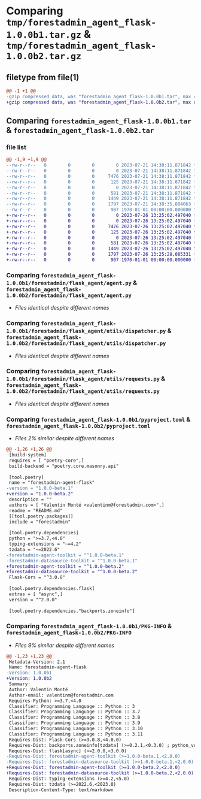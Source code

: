 # Comparing `tmp/forestadmin_agent_flask-1.0.0b1.tar.gz` & `tmp/forestadmin_agent_flask-1.0.0b2.tar.gz`

## filetype from file(1)

```diff
@@ -1 +1 @@
-gzip compressed data, was "forestadmin_agent_flask-1.0.0b1.tar", max compression
+gzip compressed data, was "forestadmin_agent_flask-1.0.0b2.tar", max compression
```

## Comparing `forestadmin_agent_flask-1.0.0b1.tar` & `forestadmin_agent_flask-1.0.0b2.tar`

### file list

```diff
@@ -1,9 +1,9 @@
--rw-r--r--   0        0        0        0 2023-07-21 14:38:11.871842 forestadmin_agent_flask-1.0.0b1/README.md
--rw-r--r--   0        0        0        0 2023-07-21 14:38:11.871842 forestadmin_agent_flask-1.0.0b1/forestadmin/flask_agent/__init__.py
--rw-r--r--   0        0        0     7476 2023-07-21 14:38:11.871842 forestadmin_agent_flask-1.0.0b1/forestadmin/flask_agent/agent.py
--rw-r--r--   0        0        0      125 2023-07-21 14:38:11.871842 forestadmin_agent_flask-1.0.0b1/forestadmin/flask_agent/exception.py
--rw-r--r--   0        0        0        0 2023-07-21 14:38:11.871842 forestadmin_agent_flask-1.0.0b1/forestadmin/flask_agent/utils/__init__.py
--rw-r--r--   0        0        0      581 2023-07-21 14:38:11.871842 forestadmin_agent_flask-1.0.0b1/forestadmin/flask_agent/utils/dispatcher.py
--rw-r--r--   0        0        0     1449 2023-07-21 14:38:11.871842 forestadmin_agent_flask-1.0.0b1/forestadmin/flask_agent/utils/requests.py
--rw-r--r--   0        0        0     1797 2023-07-21 14:38:35.884063 forestadmin_agent_flask-1.0.0b1/pyproject.toml
--rw-r--r--   0        0        0      907 1970-01-01 00:00:00.000000 forestadmin_agent_flask-1.0.0b1/PKG-INFO
+-rw-r--r--   0        0        0        0 2023-07-26 13:25:02.497040 forestadmin_agent_flask-1.0.0b2/README.md
+-rw-r--r--   0        0        0        0 2023-07-26 13:25:02.497040 forestadmin_agent_flask-1.0.0b2/forestadmin/flask_agent/__init__.py
+-rw-r--r--   0        0        0     7476 2023-07-26 13:25:02.497040 forestadmin_agent_flask-1.0.0b2/forestadmin/flask_agent/agent.py
+-rw-r--r--   0        0        0      125 2023-07-26 13:25:02.497040 forestadmin_agent_flask-1.0.0b2/forestadmin/flask_agent/exception.py
+-rw-r--r--   0        0        0        0 2023-07-26 13:25:02.497040 forestadmin_agent_flask-1.0.0b2/forestadmin/flask_agent/utils/__init__.py
+-rw-r--r--   0        0        0      581 2023-07-26 13:25:02.497040 forestadmin_agent_flask-1.0.0b2/forestadmin/flask_agent/utils/dispatcher.py
+-rw-r--r--   0        0        0     1449 2023-07-26 13:25:02.497040 forestadmin_agent_flask-1.0.0b2/forestadmin/flask_agent/utils/requests.py
+-rw-r--r--   0        0        0     1797 2023-07-26 13:25:28.085331 forestadmin_agent_flask-1.0.0b2/pyproject.toml
+-rw-r--r--   0        0        0      907 1970-01-01 00:00:00.000000 forestadmin_agent_flask-1.0.0b2/PKG-INFO
```

### Comparing `forestadmin_agent_flask-1.0.0b1/forestadmin/flask_agent/agent.py` & `forestadmin_agent_flask-1.0.0b2/forestadmin/flask_agent/agent.py`

 * *Files identical despite different names*

### Comparing `forestadmin_agent_flask-1.0.0b1/forestadmin/flask_agent/utils/dispatcher.py` & `forestadmin_agent_flask-1.0.0b2/forestadmin/flask_agent/utils/dispatcher.py`

 * *Files identical despite different names*

### Comparing `forestadmin_agent_flask-1.0.0b1/forestadmin/flask_agent/utils/requests.py` & `forestadmin_agent_flask-1.0.0b2/forestadmin/flask_agent/utils/requests.py`

 * *Files identical despite different names*

### Comparing `forestadmin_agent_flask-1.0.0b1/pyproject.toml` & `forestadmin_agent_flask-1.0.0b2/pyproject.toml`

 * *Files 2% similar despite different names*

```diff
@@ -1,26 +1,26 @@
 [build-system]
 requires = [ "poetry-core",]
 build-backend = "poetry.core.masonry.api"
 
 [tool.poetry]
 name = "forestadmin-agent-flask"
-version = "1.0.0-beta.1"
+version = "1.0.0-beta.2"
 description = ""
 authors = [ "Valentin Monté <valentinm@forestadmin.com>",]
 readme = "README.md"
 [[tool.poetry.packages]]
 include = "forestadmin"
 
 [tool.poetry.dependencies]
 python = ">=3.7,<4.0"
 typing-extensions = "~=4.2"
 tzdata = "~=2022.6"
-forestadmin-agent-toolkit = "^1.0.0-beta.1"
-forestadmin-datasource-toolkit = "^1.0.0-beta.1"
+forestadmin-agent-toolkit = "^1.0.0-beta.2"
+forestadmin-datasource-toolkit = "^1.0.0-beta.2"
 Flask-Cors = "^3.0.8"
 
 [tool.poetry.dependencies.flask]
 extras = [ "async",]
 version = "^2.0.0"
 
 [tool.poetry.dependencies."backports.zoneinfo"]
```

### Comparing `forestadmin_agent_flask-1.0.0b1/PKG-INFO` & `forestadmin_agent_flask-1.0.0b2/PKG-INFO`

 * *Files 9% similar despite different names*

```diff
@@ -1,23 +1,23 @@
 Metadata-Version: 2.1
 Name: forestadmin-agent-flask
-Version: 1.0.0b1
+Version: 1.0.0b2
 Summary: 
 Author: Valentin Monté
 Author-email: valentinm@forestadmin.com
 Requires-Python: >=3.7,<4.0
 Classifier: Programming Language :: Python :: 3
 Classifier: Programming Language :: Python :: 3.7
 Classifier: Programming Language :: Python :: 3.8
 Classifier: Programming Language :: Python :: 3.9
 Classifier: Programming Language :: Python :: 3.10
 Classifier: Programming Language :: Python :: 3.11
 Requires-Dist: Flask-Cors (>=3.0.8,<4.0.0)
 Requires-Dist: backports.zoneinfo[tzdata] (>=0.2.1,<0.3.0) ; python_version < "3.9"
 Requires-Dist: flask[async] (>=2.0.0,<3.0.0)
-Requires-Dist: forestadmin-agent-toolkit (>=1.0.0-beta.1,<2.0.0)
-Requires-Dist: forestadmin-datasource-toolkit (>=1.0.0-beta.1,<2.0.0)
+Requires-Dist: forestadmin-agent-toolkit (>=1.0.0-beta.2,<2.0.0)
+Requires-Dist: forestadmin-datasource-toolkit (>=1.0.0-beta.2,<2.0.0)
 Requires-Dist: typing-extensions (>=4.2,<5.0)
 Requires-Dist: tzdata (>=2022.6,<2023.0)
 Description-Content-Type: text/markdown
```

